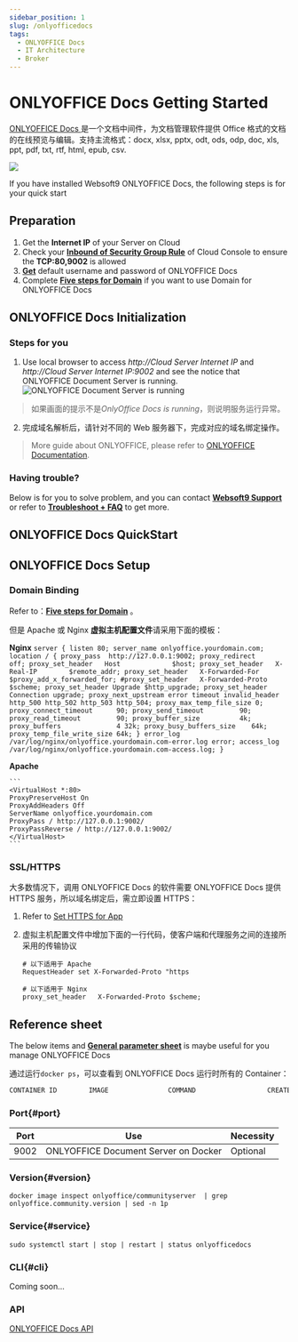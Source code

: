 ```yaml
---
sidebar_position: 1
slug: /onlyofficedocs
tags:
  - ONLYOFFICE Docs
  - IT Architecture
  - Broker
---
```


# ONLYOFFICE Docs Getting Started

[ONLYOFFICE Docs ](https://www.onlyoffice.com/office-suite.aspx) 是一个文档中间件，为文档管理软件提供 Office 格式的文档的在线预览与编辑。支持主流格式：docx, xlsx, pptx, odt, ods, odp, doc, xls, ppt, pdf, txt, rtf, html, epub, csv.

![](https://libs.websoft9.com/Websoft9/DocsPicture/zh/onlyoffice/onlyofficedocs-gui-websoft9.png)
  
If you have installed Websoft9 ONLYOFFICE Docs, the following steps is for your quick start

## Preparation

1. Get the **Internet IP** of your Server on Cloud
2. Check your **[Inbound of Security Group Rule](./administrator/firewall#security)** of Cloud Console to ensure the **TCP:80,9002** is allowed
3. **[Get](./user/credentials)** default username and password of ONLYOFFICE Docs
4. Complete **[Five steps for Domain](./administrator/domain_step)** if you want to use Domain for ONLYOFFICE Docs

## ONLYOFFICE Docs Initialization

### Steps for you

1. Use local browser to access *http://Cloud Server Internet IP* and *http://Cloud Server Internet IP:9002* and see the notice that ONLYOFFICE Document Server is running.
![ONLYOFFICE Document Server is running](https://libs.websoft9.com/Websoft9/DocsPicture/en/onlyoffice/onlyoffice-dkisrunning-websoft9.png)

> 如果画面的提示不是*OnlyOffice Docs is running*，则说明服务运行异常。

2. 完成域名解析后，请针对不同的 Web 服务器下，完成对应的域名绑定操作。

>  More guide about ONLYOFFICE, please refer to [ONLYOFFICE Documentation](https://helpcenter.onlyoffice.com/server/docker/opensource/index.aspx).

### Having trouble?

Below is for you to solve problem, and you can contact **[Websoft9 Support](./helpdesk)** or refer to **[Troubleshoot + FAQ](./faq#setup)** to get more.  

## ONLYOFFICE Docs QuickStart

## ONLYOFFICE Docs Setup

### Domain Binding

Refer to：**[Five steps for Domain](./administrator/domain_step)** 。  

但是 Apache 或 Nginx **虚拟主机配置文件**请采用下面的模板：

**Nginx**
    ```
    server {
        listen 80;
        server_name onlyoffice.yourdomain.com;
        location / {
            proxy_pass  http://127.0.0.1:9002;
            proxy_redirect     off;
            proxy_set_header   Host             $host;
            proxy_set_header   X-Real-IP        $remote_addr;
            proxy_set_header   X-Forwarded-For  $proxy_add_x_forwarded_for;
            #proxy_set_header   X-Forwarded-Proto $scheme;
            proxy_set_header Upgrade $http_upgrade;
            proxy_set_header Connection upgrade;
            proxy_next_upstream error timeout invalid_header http_500 http_502 http_503 http_504;
            proxy_max_temp_file_size 0;
            proxy_connect_timeout      90;
            proxy_send_timeout         90;
            proxy_read_timeout         90;
            proxy_buffer_size          4k;
            proxy_buffers              4 32k;
            proxy_busy_buffers_size    64k;
            proxy_temp_file_write_size 64k;
    }
    error_log /var/log/nginx/onlyoffice.yourdomain.com-error.log error;
    access_log  /var/log/nginx/onlyoffice.yourdomain.com-access.log;
    }
    ```

**Apache**

    ```
    <VirtualHost *:80>
    ProxyPreserveHost On
    ProxyAddHeaders Off
    ServerName onlyoffice.yourdomain.com
    ProxyPass / http://127.0.0.1:9002/
    ProxyPassReverse / http://127.0.0.1:9002/
    </VirtualHost>
    ```

### SSL/HTTPS
  
大多数情况下，调用 ONLYOFFICE Docs 的软件需要 ONLYOFFICE Docs 提供 HTTPS 服务，所以域名绑定后，需立即设置 HTTPS：

1. Refer to [Set HTTPS for App](./administrator/domain_https)

2. 虚拟主机配置文件中增加下面的一行代码，使客户端和代理服务之间的连接所采用的传输协议
   ```
   # 以下适用于 Apache
   RequestHeader set X-Forwarded-Proto "https

   # 以下适用于 Nginx
   proxy_set_header   X-Forwarded-Proto $scheme;
   ```
  
## Reference sheet

The below items and **[General parameter sheet](./administrator/parameter)** is maybe useful for you manage ONLYOFFICE Docs

通过运行`docker ps`，可以查看到 ONLYOFFICE Docs 运行时所有的 Container：

```bash
CONTAINER ID        IMAGE               COMMAND                  CREATED             STATUS              PORTS                                NAMES
```

### Port{#port}

| Port | Use                                          | Necessity |
| ------ | --------------------------------------------- | ------ |
| 9002   | ONLYOFFICE Document Server on Docker | Optional   |


### Version{#version}

```shell
docker image inspect onlyoffice/communityserver  | grep onlyoffice.community.version | sed -n 1p
```

### Service{#service}

```shell
sudo systemctl start | stop | restart | status onlyofficedocs
```

### CLI{#cli}

Coming soon...  

### API

[ONLYOFFICE Docs API](https://api.onlyoffice.com/editors/basic)